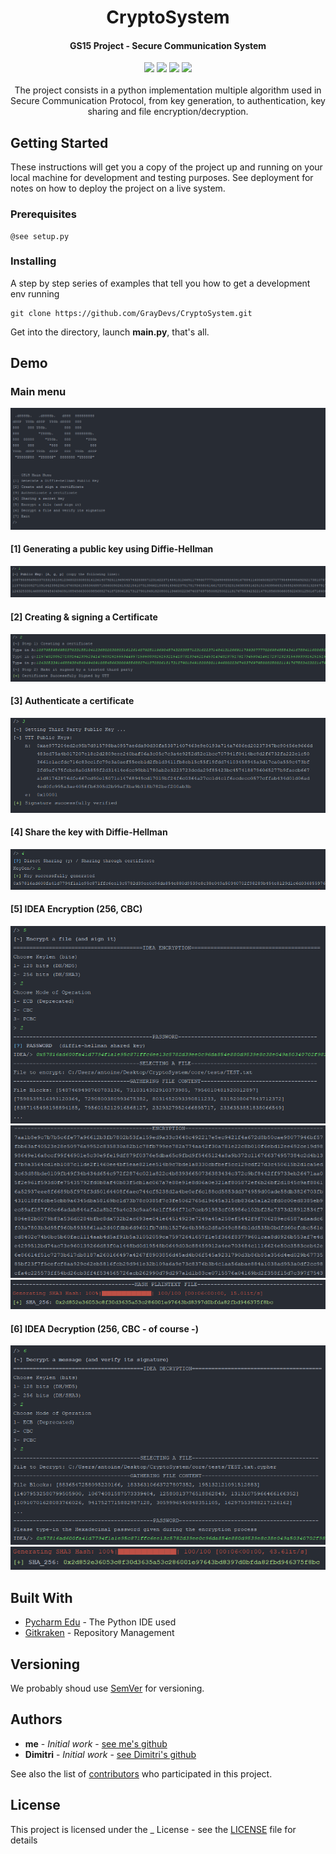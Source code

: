 <h1 align="center">
  CryptoSystem
  <br>
</h1>

<h4 align="center"> GS15 Project - Secure Communication System </h4>

<p align="center">
    <img src=https://badgen.net/badge/Devs%20Status/on%20standby/grey)>
    <img src="https://badgen.net/badge/release/v0.1.0/blue">
    <img src="https://badgen.net/badge/Python/3.6 | 3.7/blue">
    <img src="https://badgen.net/badge/build/passing/green">
  </br>
  </br>
The project consists in a python implementation multiple algorithm used in Secure Communication Protocol, from key generation, to authentication, key sharing and file encryption/decryption.
</p>

## Getting Started

These instructions will get you a copy of the project up and running on your local machine for development and testing purposes. See deployment for notes on how to deploy the project on a live system.

### Prerequisites

```
@see setup.py
```

### Installing

A step by step series of examples that tell you how to get a development env running

```
git clone https://github.com/GrayDevs/CryptoSystem.git
```

Get into the directory, launch **main.py**, that's all.


## Demo

### Main menu
![Main Menu](IMG_DEMO/main_menu.PNG? "Main Menu")

#### [1] Generating a public key using Diffie-Hellman
![DH Public Key Generation](IMG_DEMO/dh_public_key.PNG? "DH Public Key Generation")

#### [2] Creating & signing a Certificate
![Creating & signing a Certificate](IMG_DEMO/creating_certificate.PNG? "Creating & signing a Certificate")

#### [3] Authenticate a certificate
![Authentication](IMG_DEMO/authentication.PNG? "Authentication")

#### [4] Share the key with Diffie-Hellman
![Authentication](IMG_DEMO/dh_final_key.PNG? "Authentication")

#### [5] IDEA Encryption (256, CBC)
![IDEA Encryption 1](IMG_DEMO/idea_encryption_1.PNG? "Encryption 1")
![IDEA Encryption 2](IMG_DEMO/idea_encryption_2.PNG? "Encryption 2")
![IDEA Encryption 3](IMG_DEMO/idea_encryption_3.PNG? "Encryption 3")

#### [6] IDEA Decryption (256, CBC - of course -)
![IDEA Decryption 1](IMG_DEMO/idea_decryption_1.PNG? "Decryption 1")
![IDEA Decryption 2](IMG_DEMO/idea_decryption_2.PNG? "Decryption 2")

## Built With

* [Pycharm Edu](https://www.jetbrains.com/pycharm/) - The Python IDE used
* [Gitkraken](https://www.gitkraken.com/) - Repository Management

## Versioning

We probably shoud use [SemVer](http://semver.org/) for versioning.

## Authors

* **me** - *Initial work* - [see me's github](https://github.com/GrayDevs/)
* **Dimitri** - *Initial work* - [see Dimitri's github](https://www.youtube.com/watch?v=dQw4w9WgXcQ)

See also the list of [contributors](https://github.com/your/project/contributors) who participated in this project.

## License

This project is licensed under the _ License - see the [LICENSE](LICENSE) file for details
